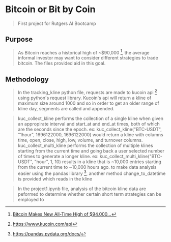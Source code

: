 # Bitcoin or Bit by Coin
>First project for Rutgers AI Bootcamp
## Purpose
> As Bitcoin reaches a historical high of ~$90,000 [^1], the average informal investor may want to consider different strategies to trade bitcoin. The files provided aid in this goal. 

## Methodology
> In the tracking_kline python file, requests are made to kucoin api [^2] using python's request library. Kucoin's api will return a kline of maximum size around 1000 and so in order to get an older range of kline day, segments are called and appended.

> kuc_collect_kline performs the collection of a single kline when given an appropirate interval and start_at and end_at times, both of which are the seconds since the epoch.
> ex: kuc_collect_kline("BTC-USDT", "1hour", 1696122000, 1696122000) would return a kline with columns time, open, close, high, low, volume, and turnover columns.
> kuc_collect_multi_kline performs the collection of multiple klines starting from the current time and going back a user selected number of times to generate a longer kline. 
> ex: kuc_collect_multi_kline("BTC-USDT", "hour", 1, 10) results in a kline that is ~10,000 entries starting from the current time to ~10,000 hours ago.
> to make data analysis easier using the pandas library [^3], another method change_to_datetime is provided which reads in the kline

> In the project1.ipynb file, analysis of the bitcoin kline data are peformed to determine whether certain short term strategies can be employed to  

[^1]:[Bitcoin Makes New All-Time High of $94,000...](https://www.coindesk.com/markets/2024/11/19/bitcoin-makes-new-all-time-high-of-93500-as-etf-options-go-live/)
[^2]:https://www.kucoin.com/api
[^3]: https://pandas.pydata.org/docs/
